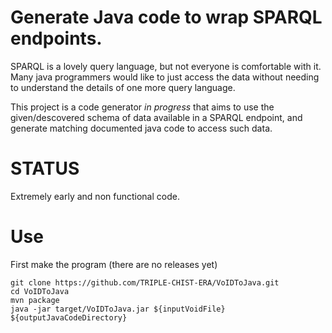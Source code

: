# Generate Java code to wrap SPARQL endpoints.

SPARQL is a lovely query language, but not everyone is comfortable with it. 
Many java programmers would like to just access the data without needing to understand the details of one more query language.

This project is a code generator *in progress* that aims to use the given/descovered schema of data available in a SPARQL endpoint,
and generate matching documented java code to access such data.

# STATUS

Extremely early and non functional code.

# Use

First make the program (there are no releases yet)

```
git clone https://github.com/TRIPLE-CHIST-ERA/VoIDToJava.git
cd VoIDToJava
mvn package
java -jar target/VoIDToJava.jar ${inputVoidFile} ${outputJavaCodeDirectory}
```
